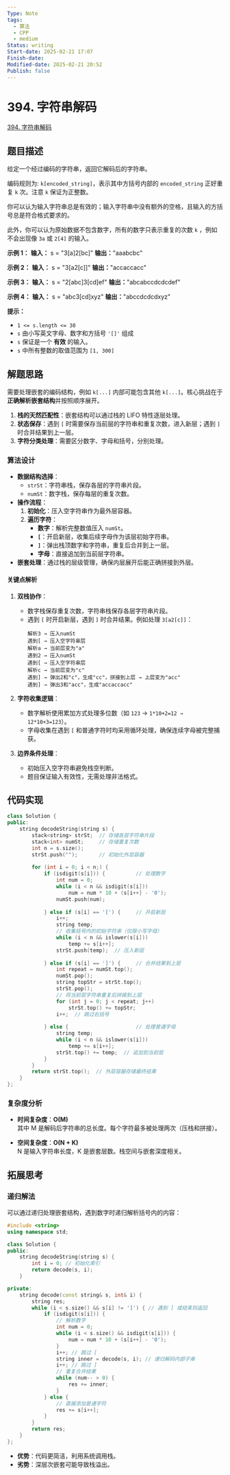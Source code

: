 ```yaml
---
Type: Note
tags:
  - 算法
  - CPP
  - medium
Status: writing
Start-date: 2025-02-21 17:07
Finish-date: 
Modified-date: 2025-02-21 20:52
Publish: false
---
```



# 394. 字符串解码
[394. 字符串解码](https://leetcode.cn/problems/decode-string/)

## 题目描述
给定一个经过编码的字符串，返回它解码后的字符串。

编码规则为: `k[encoded_string]`，表示其中方括号内部的 `encoded_string` 正好重复 `k` 次。注意 `k` 保证为正整数。

你可以认为输入字符串总是有效的；输入字符串中没有额外的空格，且输入的方括号总是符合格式要求的。

此外，你可以认为原始数据不包含数字，所有的数字只表示重复的次数 `k` ，例如不会出现像 `3a` 或 `2[4]` 的输入。

**示例 1：**
**输入：** s = "3[a]2[bc]"
**输出：**"aaabcbc"

**示例 2：**
**输入：** s = "3[a2[c]]"
**输出：**"accaccacc"

**示例 3：**
**输入：** s = "2[abc]3[cd]ef"
**输出：**"abcabccdcdcdef"

**示例 4：**
**输入：** s = "abc3[cd]xyz"
**输出：**"abccdcdcdxyz"

**提示：**
- `1 <= s.length <= 30`
- `s` 由小写英文字母、数字和方括号 `'[]'` 组成
- `s` 保证是一个 **有效** 的输入。
- `s` 中所有整数的取值范围为 `[1, 300]`

## 解题思路

需要处理嵌套的编码结构，例如 `k[...]` 内部可能包含其他 `k[...]`。核心挑战在于**正确解析嵌套结构**并按照顺序展开。

1. **栈的天然匹配性**：嵌套结构可以通过栈的 LIFO 特性逐层处理。
2. **状态保存**：遇到 `[` 时需要保存当前层的字符串和重复次数，进入新层；遇到 `]` 时合并结果到上一层。
3. **字符分类处理**：需要区分数字、字母和括号，分别处理。


### 算法设计

- **数据结构选择**：
    - `strSt`：字符串栈，保存各层的字符串片段。
    - `numSt`：数字栈，保存每层的重复次数。
- **操作流程**：
    1. **初始化**：压入空字符串作为最外层容器。
    2. **遍历字符**：
        - **数字**：解析完整数值压入 `numSt`。
        - **`[`**：开启新层，收集后续字母作为该层初始字符串。
        - **`]`**：弹出栈顶数字和字符串，重复后合并到上一层。
        - **字母**：直接追加到当前层字符串。
- **嵌套处理**：通过栈的层级管理，确保内层展开后能正确拼接到外层。


#### 关键点解析

1. **双栈协作**：
    - 数字栈保存重复次数，字符串栈保存各层字符串片段。
    - 遇到 `[` 时开启新层，遇到 `]` 时合并结果。例如处理 `3[a2[c]]`：
        ```
        解析3 → 压入numSt
        遇到[ → 压入空字符串层
        解析a → 当前层变为"a"
        遇到2 → 压入numSt
        遇到[ → 压入空字符串层
        解析c → 当前层变为"c"
        遇到] → 弹出2和"c"，生成"cc"，拼接到上层 → 上层变为"acc"
        遇到] → 弹出3和"acc"，生成"accaccacc"
        ```

2. **字符收集逻辑**：
    - 数字解析使用累加方式处理多位数（如 `123` → `1*10+2=12 → 12*10+3=123`）。
    - 字母收集在遇到 `[` 和普通字符时均采用循环处理，确保连续字母被完整捕获。
3. **边界条件处理**：
    - 初始压入空字符串避免栈空判断。
    - 题目保证输入有效性，无需处理非法格式。



## 代码实现

```cpp
class Solution {
public:
    string decodeString(string s) {
        stack<string> strSt;  // 存储各层字符串片段
        stack<int> numSt;     // 存储重复次数
        int n = s.size();
        strSt.push("");       // 初始化外层容器
        
        for (int i = 0; i < n;) {
            if (isdigit(s[i])) {          // 处理数字
                int num = 0;
                while (i < n && isdigit(s[i])) 
                    num = num * 10 + (s[i++] - '0');
                numSt.push(num);
                
            } else if (s[i] == '[') {     // 开启新层
                i++;
                string temp;
                // 收集括号内的初始字符串（仅限小写字母）
                while (i < n && islower(s[i])) 
                    temp += s[i++];
                strSt.push(temp);  // 压入新层
            
            } else if (s[i] == ']') {     // 合并结果到上层
                int repeat = numSt.top();
                numSt.pop();
                string topStr = strSt.top();
                strSt.pop();
                // 将当前层字符串重复后拼接到上层
                for (int j = 0; j < repeat; j++) 
                    strSt.top() += topStr;
                i++;  // 跳过右括号
            
            } else {                      // 处理普通字母
                string temp;
                while (i < n && islower(s[i])) 
                    temp += s[i++];
                strSt.top() += temp;  // 追加到当前层
            }
        }
        return strSt.top();  // 外层容器存储最终结果
    }
};
```



### 复杂度分析

- **时间复杂度**：**O(M)**  
    其中 M 是解码后字符串的总长度。每个字符最多被处理两次（压栈和拼接）。
    
- **空间复杂度**：**O(N + K)**  
    N 是输入字符串长度，K 是嵌套层数。栈空间与嵌套深度相关。
    







## 拓展思考

### 递归解法

可以通过递归处理嵌套结构，遇到数字时递归解析括号内的内容：

```cpp
#include <string>
using namespace std;

class Solution {
public:
    string decodeString(string s) {
        int i = 0; // 初始化索引
        return decode(s, i);
    }

private:
    string decode(const string& s, int& i) {
        string res;
        while (i < s.size() && s[i] != ']') { // 遇到 ] 或结束则返回
            if (isdigit(s[i])) {
                // 解析数字
                int num = 0;
                while (i < s.size() && isdigit(s[i])) {
                    num = num * 10 + (s[i++] - '0');
                }
                i++; // 跳过 [
                string inner = decode(s, i); // 递归解码内部子串
                i++; // 跳过 ]
                // 重复合并结果
                while (num-- > 0) {
                    res += inner;
                }
            } else {
                // 直接添加普通字符
                res += s[i++];
            }
        }
        return res;
    }
};
```
- **优势**：代码更简洁，利用系统调用栈。
- **劣势**：深层次嵌套可能导致栈溢出。


